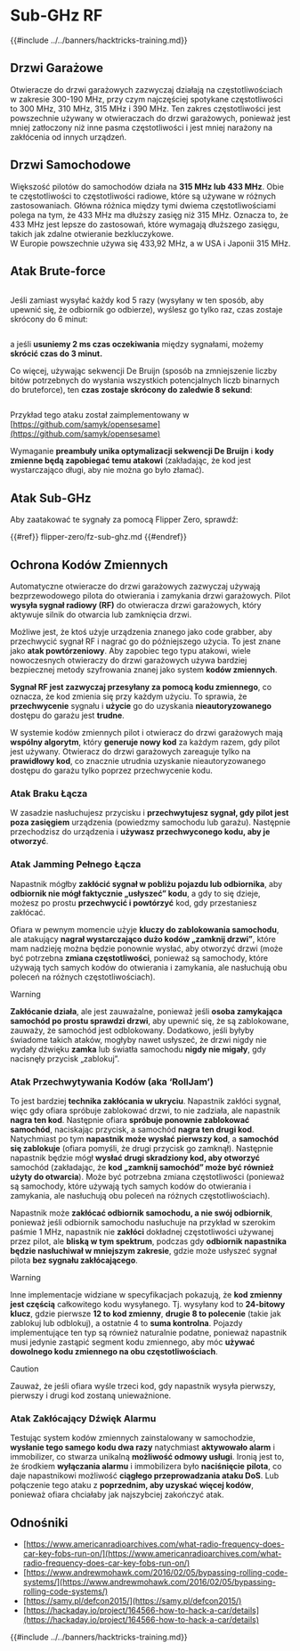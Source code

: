 # Sub-GHz RF

{{#include ../../banners/hacktricks-training.md}}

## Drzwi Garażowe

Otwieracze do drzwi garażowych zazwyczaj działają na częstotliwościach w zakresie 300-190 MHz, przy czym najczęściej spotykane częstotliwości to 300 MHz, 310 MHz, 315 MHz i 390 MHz. Ten zakres częstotliwości jest powszechnie używany w otwieraczach do drzwi garażowych, ponieważ jest mniej zatłoczony niż inne pasma częstotliwości i jest mniej narażony na zakłócenia od innych urządzeń.

## Drzwi Samochodowe

Większość pilotów do samochodów działa na **315 MHz lub 433 MHz**. Obie te częstotliwości to częstotliwości radiowe, które są używane w różnych zastosowaniach. Główna różnica między tymi dwiema częstotliwościami polega na tym, że 433 MHz ma dłuższy zasięg niż 315 MHz. Oznacza to, że 433 MHz jest lepsze do zastosowań, które wymagają dłuższego zasięgu, takich jak zdalne otwieranie bezkluczykowe.\
W Europie powszechnie używa się 433,92 MHz, a w USA i Japonii 315 MHz.

## **Atak Brute-force**

<figure><img src="../../images/image (1084).png" alt=""><figcaption></figcaption></figure>

Jeśli zamiast wysyłać każdy kod 5 razy (wysyłany w ten sposób, aby upewnić się, że odbiornik go odbierze), wyślesz go tylko raz, czas zostaje skrócony do 6 minut:

<figure><img src="../../images/image (622).png" alt=""><figcaption></figcaption></figure>

a jeśli **usuniemy 2 ms czas oczekiwania** między sygnałami, możemy **skrócić czas do 3 minut.**

Co więcej, używając sekwencji De Bruijn (sposób na zmniejszenie liczby bitów potrzebnych do wysłania wszystkich potencjalnych liczb binarnych do bruteforce), ten **czas zostaje skrócony do zaledwie 8 sekund**:

<figure><img src="../../images/image (583).png" alt=""><figcaption></figcaption></figure>

Przykład tego ataku został zaimplementowany w [https://github.com/samyk/opensesame](https://github.com/samyk/opensesame)

Wymaganie **preambuły unika optymalizacji sekwencji De Bruijn** i **kody zmienne będą zapobiegać temu atakowi** (zakładając, że kod jest wystarczająco długi, aby nie można go było złamać).

## Atak Sub-GHz

Aby zaatakować te sygnały za pomocą Flipper Zero, sprawdź:

{{#ref}}
flipper-zero/fz-sub-ghz.md
{{#endref}}

## Ochrona Kodów Zmiennych

Automatyczne otwieracze do drzwi garażowych zazwyczaj używają bezprzewodowego pilota do otwierania i zamykania drzwi garażowych. Pilot **wysyła sygnał radiowy (RF)** do otwieracza drzwi garażowych, który aktywuje silnik do otwarcia lub zamknięcia drzwi.

Możliwe jest, że ktoś użyje urządzenia znanego jako code grabber, aby przechwycić sygnał RF i nagrać go do późniejszego użycia. To jest znane jako **atak powtórzeniowy**. Aby zapobiec tego typu atakowi, wiele nowoczesnych otwieraczy do drzwi garażowych używa bardziej bezpiecznej metody szyfrowania znanej jako system **kodów zmiennych**.

**Sygnał RF jest zazwyczaj przesyłany za pomocą kodu zmiennego**, co oznacza, że kod zmienia się przy każdym użyciu. To sprawia, że **przechwycenie** sygnału i **użycie** go do uzyskania **nieautoryzowanego** dostępu do garażu jest **trudne**.

W systemie kodów zmiennych pilot i otwieracz do drzwi garażowych mają **wspólny algorytm**, który **generuje nowy kod** za każdym razem, gdy pilot jest używany. Otwieracz do drzwi garażowych zareaguje tylko na **prawidłowy kod**, co znacznie utrudnia uzyskanie nieautoryzowanego dostępu do garażu tylko poprzez przechwycenie kodu.

### **Atak Braku Łącza**

W zasadzie nasłuchujesz przycisku i **przechwytujesz sygnał, gdy pilot jest poza zasięgiem** urządzenia (powiedzmy samochodu lub garażu). Następnie przechodzisz do urządzenia i **używasz przechwyconego kodu, aby je otworzyć**.

### Atak Jamming Pełnego Łącza

Napastnik mógłby **zakłócić sygnał w pobliżu pojazdu lub odbiornika**, aby **odbiornik nie mógł faktycznie „usłyszeć” kodu**, a gdy to się dzieje, możesz po prostu **przechwycić i powtórzyć** kod, gdy przestaniesz zakłócać.

Ofiara w pewnym momencie użyje **kluczy do zablokowania samochodu**, ale atakujący **nagrał wystarczająco dużo kodów „zamknij drzwi”**, które mam nadzieję można będzie ponownie wysłać, aby otworzyć drzwi (może być potrzebna **zmiana częstotliwości**, ponieważ są samochody, które używają tych samych kodów do otwierania i zamykania, ale nasłuchują obu poleceń na różnych częstotliwościach).

> [!WARNING]
> **Zakłócanie działa**, ale jest zauważalne, ponieważ jeśli **osoba zamykająca samochód po prostu sprawdzi drzwi**, aby upewnić się, że są zablokowane, zauważy, że samochód jest odblokowany. Dodatkowo, jeśli byłyby świadome takich ataków, mogłyby nawet usłyszeć, że drzwi nigdy nie wydały dźwięku **zamka** lub światła samochodu **nigdy nie migały**, gdy nacisnęły przycisk „zablokuj”.

### **Atak Przechwytywania Kodów (aka ‘RollJam’)**

To jest bardziej **technika zakłócania w ukryciu**. Napastnik zakłóci sygnał, więc gdy ofiara spróbuje zablokować drzwi, to nie zadziała, ale napastnik **nagra ten kod**. Następnie ofiara **spróbuje ponownie zablokować samochód**, naciskając przycisk, a samochód **nagra ten drugi kod**.\
Natychmiast po tym **napastnik może wysłać pierwszy kod**, a **samochód się zablokuje** (ofiara pomyśli, że drugi przycisk go zamknął). Następnie napastnik będzie mógł **wysłać drugi skradziony kod, aby otworzyć** samochód (zakładając, że **kod „zamknij samochód” może być również użyty do otwarcia**). Może być potrzebna zmiana częstotliwości (ponieważ są samochody, które używają tych samych kodów do otwierania i zamykania, ale nasłuchują obu poleceń na różnych częstotliwościach).

Napastnik może **zakłócać odbiornik samochodu, a nie swój odbiornik**, ponieważ jeśli odbiornik samochodu nasłuchuje na przykład w szerokim paśmie 1 MHz, napastnik nie **zakłóci** dokładnej częstotliwości używanej przez pilot, ale **bliską w tym spektrum**, podczas gdy **odbiornik napastnika będzie nasłuchiwał w mniejszym zakresie**, gdzie może usłyszeć sygnał pilota **bez sygnału zakłócającego**.

> [!WARNING]
> Inne implementacje widziane w specyfikacjach pokazują, że **kod zmienny jest częścią** całkowitego kodu wysyłanego. Tj. wysyłany kod to **24-bitowy klucz**, gdzie pierwsze **12 to kod zmienny**, **drugie 8 to polecenie** (takie jak zablokuj lub odblokuj), a ostatnie 4 to **suma kontrolna**. Pojazdy implementujące ten typ są również naturalnie podatne, ponieważ napastnik musi jedynie zastąpić segment kodu zmiennego, aby móc **używać dowolnego kodu zmiennego na obu częstotliwościach**.

> [!CAUTION]
> Zauważ, że jeśli ofiara wyśle trzeci kod, gdy napastnik wysyła pierwszy, pierwszy i drugi kod zostaną unieważnione.

### Atak Zakłócający Dźwięk Alarmu

Testując system kodów zmiennych zainstalowany w samochodzie, **wysłanie tego samego kodu dwa razy** natychmiast **aktywowało alarm** i immobilizer, co stwarza unikalną **możliwość odmowy usługi**. Ironią jest to, że środkiem **wyłączania alarmu** i immobilizera było **naciśnięcie** **pilota**, co daje napastnikowi możliwość **ciągłego przeprowadzania ataku DoS**. Lub połączenie tego ataku z **poprzednim, aby uzyskać więcej kodów**, ponieważ ofiara chciałaby jak najszybciej zakończyć atak.

## Odnośniki

- [https://www.americanradioarchives.com/what-radio-frequency-does-car-key-fobs-run-on/](https://www.americanradioarchives.com/what-radio-frequency-does-car-key-fobs-run-on/)
- [https://www.andrewmohawk.com/2016/02/05/bypassing-rolling-code-systems/](https://www.andrewmohawk.com/2016/02/05/bypassing-rolling-code-systems/)
- [https://samy.pl/defcon2015/](https://samy.pl/defcon2015/)
- [https://hackaday.io/project/164566-how-to-hack-a-car/details](https://hackaday.io/project/164566-how-to-hack-a-car/details)

{{#include ../../banners/hacktricks-training.md}}
